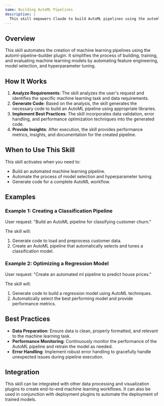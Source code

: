 ```yaml
---
name: Building AutoML Pipelines
description: |
  This skill empowers Claude to build AutoML pipelines using the automl-pipeline-builder plugin. It is triggered when the user requests the creation of an automated machine learning pipeline, specifies the use of AutoML techniques, or asks for assistance in automating the machine learning model building process. The skill analyzes the context, generates code for the ML task, includes data validation and error handling, provides performance metrics, and saves artifacts with documentation. Use this skill when the user explicitly asks to "build automl pipeline", "create automated ml pipeline", or needs help with "automating machine learning workflows".
---
```


## Overview

This skill automates the creation of machine learning pipelines using the automl-pipeline-builder plugin. It simplifies the process of building, training, and evaluating machine learning models by automating feature engineering, model selection, and hyperparameter tuning.

## How It Works

1. **Analyze Requirements**: The skill analyzes the user's request and identifies the specific machine learning task and data requirements.
2. **Generate Code**: Based on the analysis, the skill generates the necessary code to build an AutoML pipeline using appropriate libraries.
3. **Implement Best Practices**: The skill incorporates data validation, error handling, and performance optimization techniques into the generated code.
4. **Provide Insights**: After execution, the skill provides performance metrics, insights, and documentation for the created pipeline.

## When to Use This Skill

This skill activates when you need to:
- Build an automated machine learning pipeline.
- Automate the process of model selection and hyperparameter tuning.
- Generate code for a complete AutoML workflow.

## Examples

### Example 1: Creating a Classification Pipeline

User request: "Build an AutoML pipeline for classifying customer churn."

The skill will:
1. Generate code to load and preprocess customer data.
2. Create an AutoML pipeline that automatically selects and tunes a classification model.

### Example 2: Optimizing a Regression Model

User request: "Create an automated ml pipeline to predict house prices."

The skill will:
1. Generate code to build a regression model using AutoML techniques.
2. Automatically select the best performing model and provide performance metrics.

## Best Practices

- **Data Preparation**: Ensure data is clean, properly formatted, and relevant to the machine learning task.
- **Performance Monitoring**: Continuously monitor the performance of the AutoML pipeline and retrain the model as needed.
- **Error Handling**: Implement robust error handling to gracefully handle unexpected issues during pipeline execution.

## Integration

This skill can be integrated with other data processing and visualization plugins to create end-to-end machine learning workflows. It can also be used in conjunction with deployment plugins to automate the deployment of trained models.